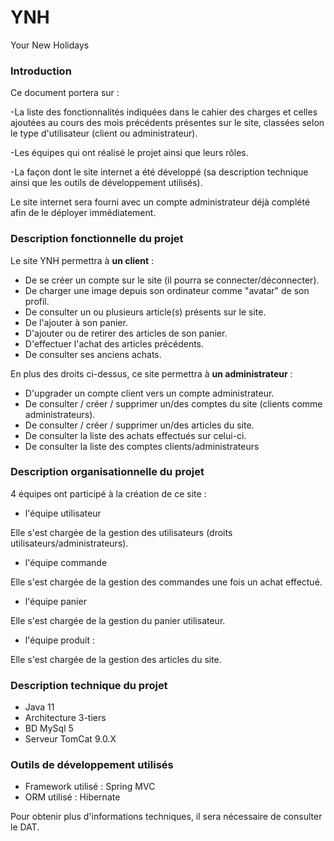 # YNH

Your New Holidays

### Introduction
Ce document portera sur :

-La liste des fonctionnalités indiquées dans le cahier des charges et celles ajoutées au cours des mois précédents présentes sur le site, classées selon le type d'utilisateur (client ou administrateur).

-Les équipes qui ont réalisé le projet ainsi que leurs rôles.

-La façon dont le site internet a été développé (sa description technique ainsi que les outils de développement utilisés).

Le site internet sera fourni avec un compte administrateur déjà complété afin de le déployer immédiatement.

### Description fonctionnelle du projet
Le site YNH permettra à **un client** :

* De se créer un compte sur le site (il pourra se connecter/déconnecter).
* De charger une image depuis son ordinateur comme "avatar" de son profil.
* De consulter un ou plusieurs article(s) présents sur le site.
* De l'ajouter à son panier.
* D'ajouter ou de retirer des articles de son panier.
* D'effectuer l'achat des articles précédents.
* De consulter ses anciens achats.

En plus des droits ci-dessus, ce site permettra à **un administrateur** :

* D'upgrader un compte client vers un compte administrateur.
* De consulter / créer / supprimer un/des comptes du site (clients comme administrateurs).
* De consulter / créer / supprimer un/des articles du site.
* De consulter la liste des achats effectués sur celui-ci.
* De consulter la liste des comptes clients/administrateurs

### Description organisationnelle du projet
4 équipes ont participé à la création de ce site :
* l'équipe utilisateur

Elle s'est chargée de la gestion des utilisateurs (droits utilisateurs/administrateurs).
* l'équipe commande

Elle s'est chargée de la gestion des commandes une fois un achat effectué.
* l'équipe panier

Elle s'est chargée de la gestion du panier utilisateur.
* l'équipe produit :

Elle s'est chargée de la gestion des articles du site.

### Description technique du projet

* Java 11
* Architecture 3-tiers
* BD MySql 5
* Serveur TomCat 9.0.X

### Outils de développement utilisés

* Framework utilisé : Spring MVC
* ORM utilisé : Hibernate

Pour obtenir plus d'informations techniques, il sera nécessaire de consulter le DAT.